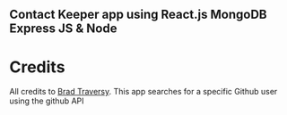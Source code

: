 ## Contact Keeper app using React.js MongoDB Express JS & Node

# Credits

All credits to [Brad Traversy](https://github.com/bradtraversy). This app searches for a specific Github user using the github API
